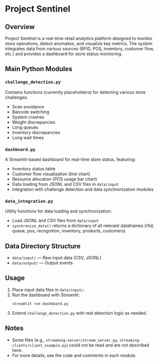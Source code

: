 # Project Sentinel

## Overview
Project Sentinel is a real-time retail analytics platform designed to monitor store operations, detect anomalies, and visualize key metrics. The system integrates data from various sources (RFID, POS, inventory, customer flow, etc.) and provides a dashboard for store status monitoring.

## Main Python Modules

### `challenge_detection.py`
Contains functions (currently placeholders) for detecting various store challenges:
- Scan avoidance
- Barcode switching
- System crashes
- Weight discrepancies
- Long queues
- Inventory discrepancies
- Long wait times

### `dashboard.py`
A Streamlit-based dashboard for real-time store status, featuring:
- Inventory status table
- Customer flow visualization (line chart)
- Resource allocation (POS usage bar chart)
- Data loading from JSONL and CSV files in `data/input`
- Integration with challenge detection and data synchronization modules

### `data_integration.py`
Utility functions for data loading and synchronization:
- Load JSONL and CSV files from `data/input`
- `synchronize_data()` returns a dictionary of all relevant dataframes (rfid, queue, pos, recognition, inventory, products, customers)

## Data Directory Structure
- `data/input/` — Raw input data (CSV, JSONL)
- `data/output/` — Output events

## Usage
1. Place input data files in `data/input/`.
2. Run the dashboard with Streamlit:
   ```powershell
   streamlit run dashboard.py
   ```
3. Extend `challenge_detection.py` with real detection logic as needed.

## Notes
- Some files (e.g., `streaming-server/stream_server.py`, `streaming-clients/client_example.py`) could not be read and are not described here.
- For more details, see the code and comments in each module.
